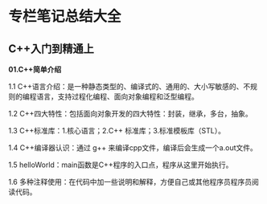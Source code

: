 # 专栏笔记总结大全


## C++入门到精通上

**01.C++简单介绍**

1.1 C++语言介绍：是一种静态类型的、编译式的、通用的、大小写敏感的、不规则的编程语言，支持过程化编程、面向对象编程和泛型编程。

1.2 C++四大特性：包括面向对象开发的四大特性：封装，继承，多台，抽象。

1.3 C++标准库：1.核心语言；2.C++ 标准库；3.标准模板库（STL）。

1.4 C++编译器认识：通过 g++ 来编译cpp文件，编译后会生成一个a.out文件。

1.5 helloWorld：main函数是C++程序的入口点，程序从这里开始执行。

1.6 多种注释使用：在代码中加一些说明和解释，方便自己或其他程序员程序员阅读代码。